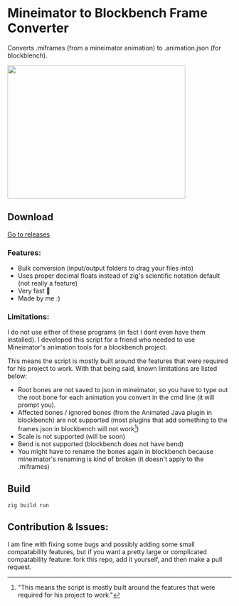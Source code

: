 # Mineimator to Blockbench Frame Converter
Converts .miframes (from a mineimator animation) to .animation.json (for blockblench).

<img src="https://github.com/sarr-io/mineimator-to-blockbench/assets/49985341/699e932c-2171-4745-b00f-fce9667b4021" width="400" height="300"/>

## Download
[Go to releases](https://github.com/sarr-io/mineimator-to-blockbench/releases)

### Features:
- Bulk conversion (input/output folders to drag your files into)
- Uses proper decimal floats instead of zig's scientific notation default (not really a feature)
- Very fast 💯
- Made by me :)

### Limitations:
I do not use either of these programs (in fact I dont even have them installed). I developed this script for a friend who needed to use Mineimator's animation tools for a blockbench project.

This means the script is mostly built around the features that were required for his project to work. With that being said, known limitations are listed below:
- Root bones are not saved to json in mineimator, so you have to type out the root bone for each animation you convert in the cmd line (it will prompt you).
- Affected bones / ignored bones (from the Animated Java plugin in blockbench) are not supported (most plugins that add something to the frames json in blockbench will not work[^1])
- Scale is not supported (will be soon)
- Bend is not supported (blockbench does not have bend)
- You might have to rename the bones again in blockbench because mineimator's renaming is kind of broken (it doesn't apply to the .miframes)

## Build
```zig
zig build run
```

## Contribution & Issues:
I am fine with fixing some bugs and possibly adding some small compatability features, but if you want a pretty large or complicated compatability feature: fork this repo, add it yourself, and then make a pull request.

[^1]: "This means the script is mostly built around the features that were required for his project to work."
